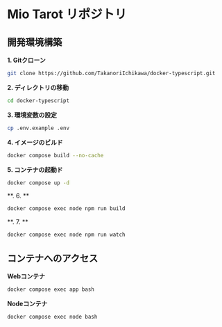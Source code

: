 # Mio Tarot リポジトリ

## 開発環境構築
**1. Gitクローン**
```sh
git clone https://github.com/TakanoriIchikawa/docker-typescript.git
```

**2. ディレクトリの移動**
```sh
cd docker-typescript
```

**3. 環境変数の設定**
```sh
cp .env.example .env
```

**4. イメージのビルド**
```sh
docker compose build --no-cache
```

**5. コンテナの起動ド**
```sh
docker compose up -d
```

**. 6. **
```sh
docker compose exec node npm run build
```

**. 7. **
```sh
docker compose exec node npm run watch
```

## コンテナへのアクセス
**Webコンテナ**
```sh
docker compose exec app bash
```

**Nodeコンテナ**
```sh
docker compose exec node bash
```